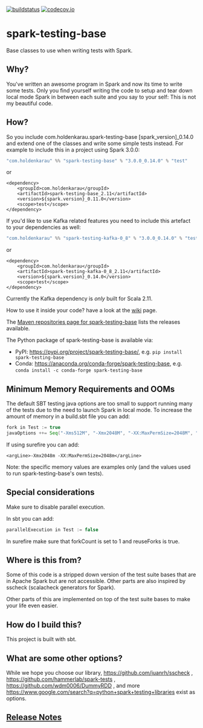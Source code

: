 [![buildstatus](https://travis-ci.org/holdenk/spark-testing-base.svg?branch=master)](https://travis-ci.org/holdenk/spark-testing-base)
[![codecov.io](http://codecov.io/github/holdenk/spark-testing-base/coverage.svg?branch=master)](http://codecov.io/github/holdenk/spark-testing-base?branch=master)

# spark-testing-base

Base classes to use when writing tests with Spark.

## Why?

You've written an awesome program in Spark and now its time to write some tests. Only you find yourself writing the code to setup and tear down local mode Spark in between each suite and you say to your self:
This is not my beautiful code.

## How?

So you include com.holdenkarau.spark-testing-base [spark_version]_0.14.0 and extend one of the classes and write some simple tests instead.  For example to include this in a project using Spark 3.0.0:

```scala
"com.holdenkarau" %% "spark-testing-base" % "3.0.0_0.14.0" % "test"
```

or

```
<dependency>
	<groupId>com.holdenkarau</groupId>
	<artifactId>spark-testing-base_2.11</artifactId>
	<version>${spark.version}_0.11.0</version>
	<scope>test</scope>
</dependency>
```

If you'd like to use Kafka related features you need to include this artefact to your dependencies as well:

```scala
"com.holdenkarau" %% "spark-testing-kafka-0_8" % "3.0.0_0.14.0" % "test"
```

or

```
<dependency>
	<groupId>com.holdenkarau</groupId>
	<artifactId>spark-testing-kafka-0_8_2.11</artifactId>
	<version>${spark.version}_0.14.0</version>
	<scope>test</scope>
</dependency>
```

Currently the Kafka dependency is *only* built for Scala 2.11.

How to use it inside your code? have a look at the [wiki](https://github.com/holdenk/spark-testing-base/wiki) page.

The [Maven repositories page for spark-testing-base](https://mvnrepository.com/artifact/com.holdenkarau) lists the releases available.

The Python package of spark-testing-base is available via:
* PyPI: https://pypi.org/project/spark-testing-base/, e.g. `pip install spark-testing-base`
* Conda: https://anaconda.org/conda-forge/spark-testing-base, e.g. `conda install -c conda-forge spark-testing-base`

## Minimum Memory Requirements and OOMs

The default SBT testing java options are too small to support running many of the tests due to the need to launch Spark in local mode. To increase the amount of memory in a build.sbt file you can add:

```scala
fork in Test := true
javaOptions ++= Seq("-Xms512M", "-Xmx2048M", "-XX:MaxPermSize=2048M", "-XX:+CMSClassUnloadingEnabled")
```

If using surefire you can add:

```
<argLine>-Xmx2048m -XX:MaxPermSize=2048m</argLine>
```

Note: the specific memory values are examples only (and the values used to run spark-testing-base's own tests).

## Special considerations

Make sure to disable parallel execution.

In sbt you can add:

```scala
parallelExecution in Test := false
```

In surefire make sure that forkCount is set to 1 and reuseForks is true.

## Where is this from?

Some of this code is a stripped down version of the test suite bases that are in Apache Spark but are not accessible. Other parts are also inspired by sscheck (scalacheck generators for Spark).

Other parts of this are implemented on top of the test suite bases to make your life even easier.

## How do I build this?

This project is built with sbt.

## What are some other options?

While we hope you choose our library, https://github.com/juanrh/sscheck , https://github.com/hammerlab/spark-tests , https://github.com/wdm0006/DummyRDD , and more https://www.google.com/search?q=python+spark+testing+libraries exist as options.

## [Release Notes](RELEASE_NOTES.md)
